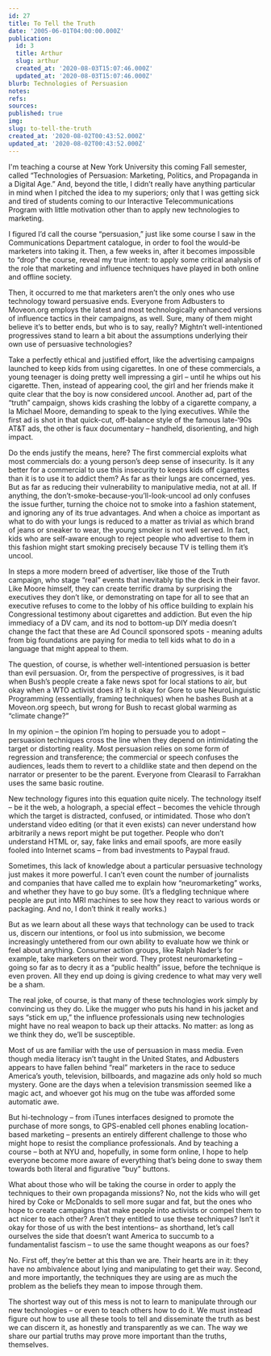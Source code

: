 ```yaml
---
id: 27
title: To Tell the Truth
date: '2005-06-01T04:00:00.000Z'
publication:
  id: 3
  title: Arthur
  slug: arthur
  created_at: '2020-08-03T15:07:46.000Z'
  updated_at: '2020-08-03T15:07:46.000Z'
blurb: Technologies of Persuasion
notes: 
refs: 
sources: 
published: true
img: 
slug: to-tell-the-truth
created_at: '2020-08-02T00:43:52.000Z'
updated_at: '2020-08-02T00:43:52.000Z'
---
```

I'm teaching a course at New York University this coming Fall semester, called “Technologies of Persuasion: Marketing, Politics, and Propaganda in a Digital Age.” And, beyond the title, I didn’t really have anything particular in mind when I pitched the idea to my superiors; only that I was getting sick and tired of students coming to our Interactive Telecommunications Program with little motivation other than to apply new technologies to marketing.

I figured I’d call the course “persuasion,” just like some course I saw in the Communications Department catalogue, in order to fool the would-be marketers into taking it. Then, a few weeks in, after it becomes impossible to “drop” the course, reveal my true intent: to apply some critical analysis of the role that marketing and influence techniques have played in both online and offline society.

Then, it occurred to me that marketers aren’t the only ones who use technology toward persuasive ends. Everyone from Adbusters to Moveon.org employs the latest and most technologically enhanced versions of influence tactics in their campaigns, as well. Sure, many of them might believe it’s to better ends, but who is to say, really? Mightn’t well-intentioned progressives stand to learn a bit about the assumptions underlying their own use of persuasive technologies?

Take a perfectly ethical and justified effort, like the advertising campaigns launched to keep kids from using cigarettes. In one of these commercials, a young teenager is doing pretty well impressing a girl – until he whips out his cigarette. Then, instead of appearing cool, the girl and her friends make it quite clear that the boy is now considered *un*cool. Another ad, part of the “truth” campaign, shows kids crashing the lobby of a cigarette company, a la Michael Moore, demanding to speak to the lying executives. While the first ad is shot in that quick-cut, off-balance style of the famous late-‘90s AT&T ads, the other is faux documentary – handheld, disorienting, and high impact.

Do the ends justify the means, here? The first commercial exploits what most commercials do: a young person’s deep sense of insecurity. Is it any better for a commercial to use this insecurity to keeps kids off cigarettes than it is to use it to addict them? As far as their lungs are concerned, yes. But as far as reducing their vulnerability to manipulative media, not at all. If anything, the don’t-smoke-because-you’ll-look-uncool ad only confuses the issue further, turning the choice not to smoke into a fashion statement, and ignoring any of its true advantages. And when a choice as important as what to do with your lungs is reduced to a matter as trivial as which brand of jeans or sneaker to wear, the young smoker is not well served. In fact, kids who are self-aware enough to reject people who advertise to them in this fashion might start smoking precisely because TV is telling them it’s uncool.

In steps a more modern breed of advertiser, like those of the Truth campaign, who stage “real” events that inevitably tip the deck in their favor. Like Moore himself, they can create terrific drama by surprising the executives they don’t like, or demonstrating on tape for all to see that an executive refuses to come to the lobby of his office building to explain his Congressional testimony about cigarettes and addiction. But even the hip immediacy of a DV cam, and its nod to bottom-up DIY media doesn’t change the fact that these are Ad Council sponsored spots - meaning adults from big foundations are paying for media to tell kids what to do in a language that might appeal to them.

The question, of course, is whether well-intentioned persuasion is better than evil persuasion. Or, from the perspective of progressives, is it bad when Bush’s people create a fake news spot for local stations to air, but okay when a WTO activist does it? Is it okay for Gore to use NeuroLinguistic Programming (essentially, framing techniques) when he bashes Bush at a Moveon.org speech, but wrong for Bush to recast global warming as “climate change?”

In my opinion – the opinion I’m hoping to persuade you to adopt – persuasion techniques cross the line when they depend on intimidating the target or distorting reality. Most persuasion relies on some form of regression and transference; the commercial or speech confuses the audiences, leads them to revert to a childlike state and then depend on the narrator or presenter to be the parent. Everyone from Clearasil to Farrakhan uses the same basic routine.

New technology figures into this equation quite nicely. The technology itself – be it the web, a holograph, a special effect – becomes the vehicle through which the target is distracted, confused, or intimidated. Those who don’t understand video editing (or that it even exists) can never understand how arbitrarily a news report might be put together. People who don’t understand HTML or, say, fake links and email spoofs, are more easily fooled into Internet scams – from bad investments to Paypal fraud.

Sometimes, this lack of knowledge about a particular persuasive technology just makes it more powerful. I can’t even count the number of journalists and companies that have called me to explain how “neuromarketing” works, and whether they have to go buy some. (It’s a fledgling technique where people are put into MRI machines to see how they react to various words or packaging. And no, I don’t think it really works.)

But as we learn about all these ways that technology can be used to track us, discern our intentions, or fool us into submission, we become increasingly untethered from our own ability to evaluate how we think or feel about anything. Consumer action groups, like Ralph Nader’s for example, take marketers on their word. They protest neuromarketing – going so far as to decry it as a “public health” issue, before the technique is even proven. All they end up doing is giving credence to what may very well be a sham.

The real joke, of course, is that many of these technologies work simply by convincing us they do. Like the mugger who puts his hand in his jacket and says “stick em up,” the influence professionals using new technologies might have no real weapon to back up their attacks. No matter: as long as we think they do, we’ll be susceptible.

Most of us are familiar with the use of persuasion in mass media. Even though media literacy isn’t taught in the United States, and Adbusters appears to have fallen behind “real” marketers in the race to seduce America’s youth, television, billboards, and magazine ads only hold so much mystery. Gone are the days when a television transmission seemed like a magic act, and whoever got his mug on the tube was afforded some automatic awe.

But hi-technology – from iTunes interfaces designed to promote the purchase of more songs, to GPS-enabled cell phones enabling location-based marketing – presents an entirely different challenge to those who might hope to resist the compliance professionals. And by teaching a course – both at NYU and, hopefully, in some form online, I hope to help everyone become more aware of everything that’s being done to sway them towards both literal and figurative “buy” buttons.

What about those who will be taking the course in order to apply the techniques to their own propaganda missions? No, not the kids who will get hired by Coke or McDonalds to sell more sugar and fat, but the ones who hope to create campaigns that make people into activists or compel them to act nicer to each other? Aren’t they entitled to use these techniques? Isn’t it okay for those of us with the best intentions– as shorthand, let’s call ourselves the side that doesn’t want America to succumb to a fundamentalist fascism – to use the same thought weapons as our foes?

No. First off, they’re better at this than we are. Their hearts are in it: they have no ambivalence about lying and manipulating to get their way. Second, and more importantly, the techniques they are using are as much the problem as the beliefs they mean to impose through them.

The shortest way out of this mess is not to learn to manipulate through our new technologies – or even to teach others how to do it. We must instead figure out how to use all these tools to tell and disseminate the truth as best we can discern it, as honestly and transparently as we can. The way we share our partial truths may prove more important than the truths, themselves.
